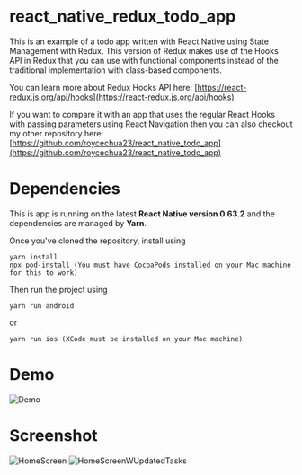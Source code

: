 # react_native_redux_todo_app

This is an example of a todo app written with React Native using State Management with Redux. This version of Redux makes use of the Hooks API in Redux that you can use with functional components instead of the traditional implementation with class-based components. 

You can learn more about Redux Hooks API here: [https://react-redux.js.org/api/hooks](https://react-redux.js.org/api/hooks)

If you want to compare it with an app that uses the regular React Hooks with passing parameters using React Navigation then you can also checkout my other repository here: [https://github.com/roycechua23/react_native_todo_app](https://github.com/roycechua23/react_native_todo_app)

# Dependencies

This is app is running on the latest **React Native version 0.63.2** and the dependencies are managed by **Yarn**. 

Once you've cloned the repository, install using 
```
yarn install 
npx pod-install (You must have CocoaPods installed on your Mac machine for this to work)
```
Then run the project using 
```
yarn run android 
```
or 
```
yarn run ios (XCode must be installed on your Mac machine)
```

# Demo

![Demo](https://github.com/roycechua23/react_native_todo_app/blob/master/demoScreenshots/react-native-todo-app-demo.gif)

# Screenshot
![HomeScreen](https://github.com/roycechua23/react_native_todo_app/blob/master/demoScreenshots/HomeScreen.png)
![HomeScreenWUpdatedTasks](https://github.com/roycechua23/react_native_todo_app/blob/master/demoScreenshots/HomeScreenWUpdatedTasks.png)